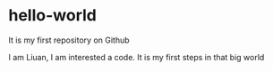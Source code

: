# hello-world
It is my first repository on Github

I am Liuan, I am interested a code. It is my first steps in that big world
